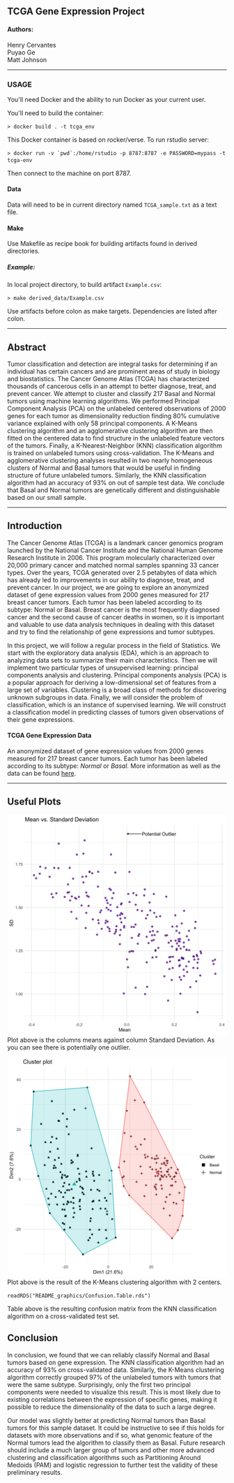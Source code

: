 TCGA Gene Expression Project
----------------------------
#### Authors:
Henry Cervantes \
Puyao Ge \
Matt Johnson

***

### USAGE

You'll need Docker and the ability to run Docker as your current user.

You'll need to build the container:

    > docker build . -t tcga_env

This Docker container is based on rocker/verse. To run rstudio server:

    > docker run -v `pwd`:/home/rstudio -p 8787:8787 -e PASSWORD=mypass -t tcga-env
      
Then connect to the machine on port 8787.

#### Data
Data will need to be in current directory named `TCGA_sample.txt` as a text file. 

#### Make
Use Makefile as recipe book for building artifacts found in derived directories. 

##### Example:
In local project directory, to build artifact `Example.csv`:

    > make derived_data/Example.csv
    
Use artifacts before colon as make targets. Dependencies are listed after colon.

***

Abstract
--------
Tumor classification and detection are integral tasks for determining if an individual has certain cancers and are prominent areas of study in biology and biostatistics. The Cancer Genome Atlas (TCGA) has characterized thousands of cancerous cells in an attempt to better diagnose, treat, and prevent cancer. We attempt to cluster and classify 217 Basal and Normal tumors using machine learning algorithms. We performed Principal Component Analysis (PCA) on the unlabeled centered observations of 2000 genes for each tumor as dimensionality reduction finding 80% cumulative variance explained with only 58 principal components. A K-Means clustering algorithm and an agglomerative clustering algorithm are then fitted on the centered data to find structure in the unlabeled feature vectors of the tumors. Finally, a K-Nearest-Neighbor (KNN) classification algorithm is trained on unlabeled tumors using cross-validation. The K-Means and agglomerative clustering analyses resulted in two nearly homogeneous clusters of Normal and Basal tumors that would be useful in finding structure of future unlabeled tumors. Similarly, the KNN classification algorithm had an accuracy of 93% on out of sample test data. We conclude that Basal and Normal tumors are genetically different and distinguishable based on our small sample.

***

Introduction
------------
The Cancer Genome Atlas (TCGA) is a landmark cancer genomics program launched by the National Cancer Institute and the National Human Genome Research Institute in 2006. This program molecularly characterized over 20,000 primary cancer and matched normal samples spanning 33 cancer types. Over the years, TCGA generated over 2.5 petabytes of data which has already led to improvements in our ability to diagnose, treat, and prevent cancer. In our project, we are going to explore an anonymized dataset of gene expression values from 2000 genes measured for 217 breast cancer tumors. Each tumor has been labeled according to its subtype: Normal or Basal. Breast cancer is the most frequently diagnosed cancer and the second cause of cancer deaths in women, so it is important and valuable to use data analysis techniques in dealing with this dataset and try to find the relationship of gene expressions and tumor subtypes.

In this project, we will follow a regular process in the field of Statistics. We start with the exploratory data analysis (EDA), which is an approach to analyzing data sets to summarize their main characteristics. Then we will implement two particular types of unsupervised learning: principal components analysis and clustering. Principal components analysis (PCA) is a popular approach for deriving a low-dimensional set of features from a large set of variables. Clustering is a broad class of methods for discovering unknown subgroups in data. Finally, we will consider the problem of classification, which is an instance of supervised learning. We will construct a classification model in predicting classes of tumors given observations of their gene expressions.


#### TCGA Gene Expression Data

An anonymized dataset of gene expression values from 2000 genes measured for 217 breast cancer tumors. Each tumor has been labeled according to its subtype: *Normal* or *Basal*. More information as well as the data can be found [here](https://www.cancer.gov/about-nci/organization/ccg/research/structural-genomics/tcga). 

***

Useful Plots
------------
![](README_graphics/Mean.SD.Plot.png)
Plot above is the columns means against column Standard Deviation. As you can see there is potentially one outlier. 

![](README_graphics/K-Means.Cluster.Plot.png)
Plot above is the result of the K-Means clustering algorithm with 2 centers. 

```{r}
readRDS("README_graphics/Confusion.Table.rds")
```
Table above is the resulting confusion matrix from the KNN classification algorithm on a cross-validated test set. 

Conclusion
----------
In conclusion, we found that we can reliably classify Normal and Basal tumors based on gene expression. The KNN classification algorithm had an accuracy of 93% on cross-validated data. Similarly, the K-Means clustering algorithm correctly grouped 97% of the unlabeled tumors with tumors that were the same subtype. Surprisingly, only the first two principal components were needed to visualize this result. This is most likely due to existing correlations between the expression of specific genes, making it possible to reduce the dimensionality of the data to such a large degree. 

Our model was slightly better at predicting Normal tumors than Basal tumors for this sample dataset. It could be instructive to see if this holds for datasets with more observations and if so, what genomic feature of the Normal tumors lead the algorithm to classify them as Basal. Future research should include a much larger group of tumors and other more advanced clustering and classification algorithms such as Partitioning Around Medoids (PAM) and logistic regression to further test the validity of these preliminary results. 
